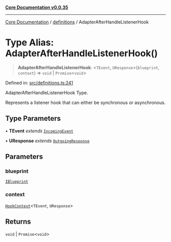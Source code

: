 [**Core Documentation v0.0.35**](../../README.md)

***

[Core Documentation](../../modules.md) / [definitions](../README.md) / AdapterAfterHandleListenerHook

# Type Alias: AdapterAfterHandleListenerHook()

> **AdapterAfterHandleListenerHook**: \<`TEvent`, `UResponse`\>(`blueprint`, `context`) => `void` \| `Promise`\<`void`\>

Defined in: [src/definitions.ts:241](https://github.com/stonemjs/core/blob/c9d95b58ccfb8efcaba0bed7bbf19084836cc28d/src/definitions.ts#L241)

AdapterAfterHandleListenerHook Type.

Represents a listener hook that can either be synchronous or asynchronous.

## Type Parameters

• **TEvent** *extends* [`IncomingEvent`](../../events/IncomingEvent/classes/IncomingEvent.md)

• **UResponse** *extends* [`OutgoingResponse`](../../events/OutgoingResponse/classes/OutgoingResponse.md)

## Parameters

### blueprint

[`IBlueprint`](IBlueprint.md)

### context

[`HookContext`](../interfaces/HookContext.md)\<`TEvent`, `UResponse`\>

## Returns

`void` \| `Promise`\<`void`\>
